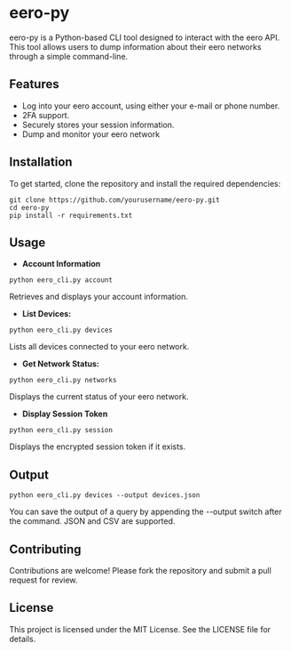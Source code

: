 # eero-py
 eero-py is a Python-based CLI tool designed to interact with the eero API. This tool allows users to dump information about their eero networks through a simple command-line.

## Features

- Log into your eero account, using either your e-mail or phone number.
- 2FA support.
- Securely stores your session information.
- Dump and monitor your eero network

## Installation

To get started, clone the repository and install the required dependencies:

```
git clone https://github.com/yourusername/eero-py.git
cd eero-py
pip install -r requirements.txt
```

## Usage

- **Account Information**
```
python eero_cli.py account
```
Retrieves and displays your account information.

- **List Devices:**
```
python eero_cli.py devices
```
Lists all devices connected to your eero network.

- **Get Network Status:**
```
python eero_cli.py networks 
```
Displays the current status of your eero network.

- **Display Session Token**
```
python eero_cli.py session
```
Displays the encrypted session token if it exists.

## Output
```
python eero_cli.py devices --output devices.json
```
You can save the output of a query by appending the --output switch after the command. JSON and CSV are supported.

## Contributing

Contributions are welcome! Please fork the repository and submit a pull request for review.

## License

This project is licensed under the MIT License. See the LICENSE file for details.
